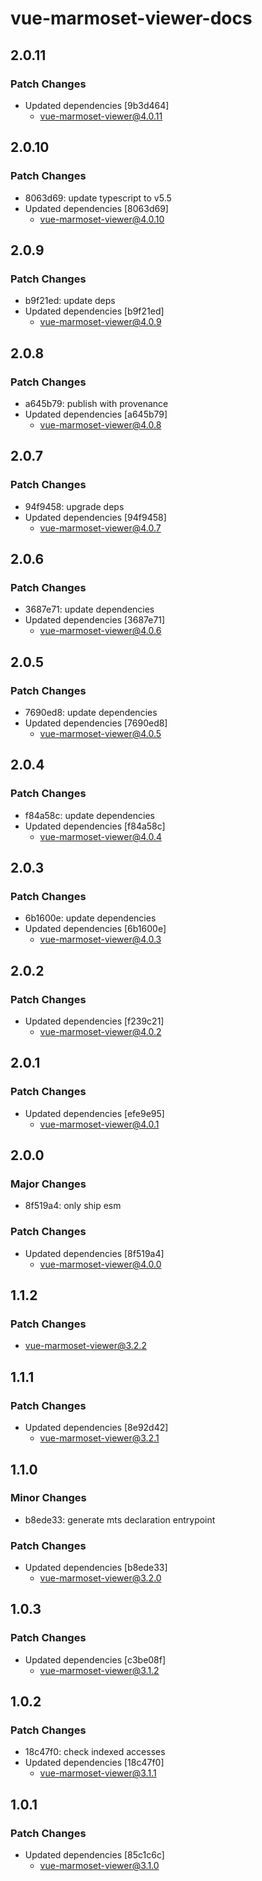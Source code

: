 # vue-marmoset-viewer-docs

## 2.0.11

### Patch Changes

- Updated dependencies [9b3d464]
  - vue-marmoset-viewer@4.0.11

## 2.0.10

### Patch Changes

- 8063d69: update typescript to v5.5
- Updated dependencies [8063d69]
  - vue-marmoset-viewer@4.0.10

## 2.0.9

### Patch Changes

- b9f21ed: update deps
- Updated dependencies [b9f21ed]
  - vue-marmoset-viewer@4.0.9

## 2.0.8

### Patch Changes

- a645b79: publish with provenance
- Updated dependencies [a645b79]
  - vue-marmoset-viewer@4.0.8

## 2.0.7

### Patch Changes

- 94f9458: upgrade deps
- Updated dependencies [94f9458]
  - vue-marmoset-viewer@4.0.7

## 2.0.6

### Patch Changes

- 3687e71: update dependencies
- Updated dependencies [3687e71]
  - vue-marmoset-viewer@4.0.6

## 2.0.5

### Patch Changes

- 7690ed8: update dependencies
- Updated dependencies [7690ed8]
  - vue-marmoset-viewer@4.0.5

## 2.0.4

### Patch Changes

- f84a58c: update dependencies
- Updated dependencies [f84a58c]
  - vue-marmoset-viewer@4.0.4

## 2.0.3

### Patch Changes

- 6b1600e: update dependencies
- Updated dependencies [6b1600e]
  - vue-marmoset-viewer@4.0.3

## 2.0.2

### Patch Changes

- Updated dependencies [f239c21]
  - vue-marmoset-viewer@4.0.2

## 2.0.1

### Patch Changes

- Updated dependencies [efe9e95]
  - vue-marmoset-viewer@4.0.1

## 2.0.0

### Major Changes

- 8f519a4: only ship esm

### Patch Changes

- Updated dependencies [8f519a4]
  - vue-marmoset-viewer@4.0.0

## 1.1.2

### Patch Changes

- vue-marmoset-viewer@3.2.2

## 1.1.1

### Patch Changes

- Updated dependencies [8e92d42]
  - vue-marmoset-viewer@3.2.1

## 1.1.0

### Minor Changes

- b8ede33: generate mts declaration entrypoint

### Patch Changes

- Updated dependencies [b8ede33]
  - vue-marmoset-viewer@3.2.0

## 1.0.3

### Patch Changes

- Updated dependencies [c3be08f]
  - vue-marmoset-viewer@3.1.2

## 1.0.2

### Patch Changes

- 18c47f0: check indexed accesses
- Updated dependencies [18c47f0]
  - vue-marmoset-viewer@3.1.1

## 1.0.1

### Patch Changes

- Updated dependencies [85c1c6c]
  - vue-marmoset-viewer@3.1.0
